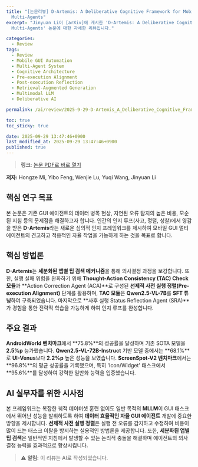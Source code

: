 ```yaml
---
title: "[논문리뷰] D-Artemis: A Deliberative Cognitive Framework for Mobile GUI
  Multi-Agents"
excerpt: "Jinyuan Li이 [arXiv]에 게시한 'D-Artemis: A Deliberative Cognitive Framework for Mobile GUI
  Multi-Agents' 논문에 대한 자세한 리뷰입니다."

categories:
  - Review
tags:
  - Review
  - Mobile GUI Automation
  - Multi-Agent System
  - Cognitive Architecture
  - Pre-execution Alignment
  - Post-execution Reflection
  - Retrieval-Augmented Generation
  - Multimodal LLM
  - Deliberative AI

permalink: /ai/review/2025-9-29-D-Artemis_A_Deliberative_Cognitive_Framework_for_Mobile_GUI_Multi-Agents/

toc: true
toc_sticky: true

date: 2025-09-29 13:47:46+0900
last_modified_at: 2025-09-29 13:47:46+0900
published: true
---
```

> **링크:** [논문 PDF로 바로 열기](https://arxiv.org/abs/2509.21799)

**저자:** Hongze Mi, Yibo Feng, Wenjie Lu, Yuqi Wang, Jinyuan Li



## 핵심 연구 목표
본 논문은 기존 GUI 에이전트의 데이터 병목 현상, 지연된 오류 탐지의 높은 비용, 모순된 지침 등의 문제점을 해결하고자 합니다. 인간의 인지 루프(사고, 정렬, 성찰)에서 영감을 받은 **D-Artemis**라는 새로운 심의적 인지 프레임워크를 제시하여 모바일 GUI 멀티 에이전트의 견고하고 적응적인 자율 작업을 가능하게 하는 것을 목표로 합니다.

## 핵심 방법론
**D-Artemis**는 **세분화된 앱별 팁 검색 메커니즘**을 통해 의사결정 과정을 보강합니다. 또한, 실행 실패 위험을 완화하기 위해 **Thought-Action Consistency (TAC) Check 모듈**과 **Action Correction Agent (ACA)**로 구성된 **선제적 사전 실행 정렬(Pre-execution Alignment)** 단계를 활용하며, **TAC 모듈**은 **Qwen2.5-VL-7B**를 **SFT 튜닝**하여 구축되었습니다. 마지막으로 **사후 실행 Status Reflection Agent (SRA)**가 경험을 통한 전략적 학습을 가능하게 하여 인지 루프를 완성합니다.

## 주요 결과
**AndroidWorld 벤치마크**에서 **75.8%**의 성공률을 달성하며 기존 SOTA 모델을 **2.5%p** 능가했습니다. **Qwen2.5-VL-72B-Instruct** 기반 모델 중에서는 **68.1%**로 **UI-Venus**보다 **2.2%p** 높은 성능을 보였습니다. **ScreenSpot-V2 벤치마크**에서는 **96.8%**의 평균 성공률을 기록했으며, 특히 'Icon/Widget' 태스크에서 **95.6%**를 달성하여 강력한 일반화 능력을 입증했습니다.

## AI 실무자를 위한 시사점
본 프레임워크는 복잡한 궤적 데이터셋 훈련 없이도 일반 목적의 **MLLM**이 GUI 태스크에서 뛰어난 성능을 발휘하도록 하여 **데이터 효율적인 자율 GUI 에이전트** 개발에 중요한 방향을 제시합니다. **선제적 사전 실행 정렬**은 실행 전 오류를 감지하고 수정하여 비용이 많이 드는 태스크 이탈을 방지하는 실용적인 방법론을 제공합니다. 또한, **세분화된 앱별 팁 검색**은 일반적인 지침에서 발생할 수 있는 논리적 충돌을 해결하며 에이전트의 의사결정 능력을 효과적으로 향상시킵니다.

> ⚠️ **알림:** 이 리뷰는 AI로 작성되었습니다.